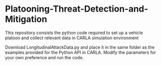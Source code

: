 # Platooning-Threat-Detection-and-Mitigation
This repository consists the python code required to set up a vehicle platoon and collect relevant data in CARLA simulation environment

Download LongitudinalAttackData.py and place it in the same folder as the examples provided for the Python API in CARLA. Modify the parameters for your own preference and run the code.
